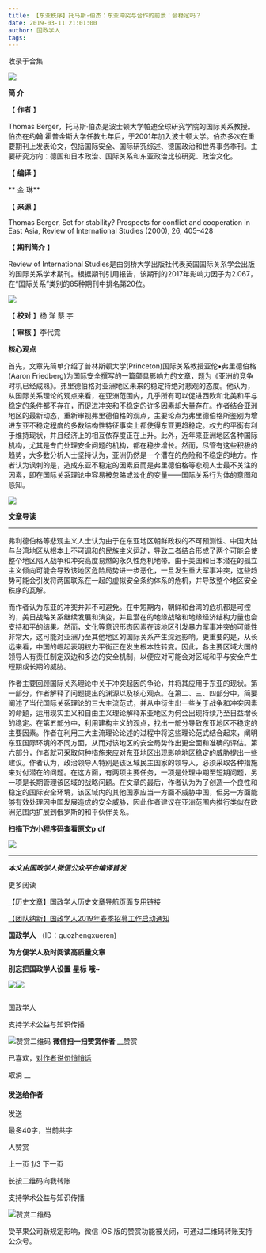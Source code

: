 ```yaml
---
title: 【东亚秩序】托马斯·伯杰：东亚冲突与合作的前景：会稳定吗？
date: 2019-03-11 21:01:00
author: 国政学人
tags: 
---
```



收录于合集

![](/images/3323/2.gif)

  

**简 介**

  

【 **作者** 】

Thomas
Berger，托马斯·伯杰是波士顿大学帕迪全球研究学院的国际关系教授。伯杰在约翰·霍普金斯大学任教七年后，于2001年加入波士顿大学。伯杰多次在重要期刊上发表论文，包括国际安全、国际研究综述、德国政治和世界事务季刊。主要研究方向：德国和日本政治、国际关系和东亚政治比较研究、政治文化。

【 **编译** 】

 ** 金 琳**

【 **来源** 】  

Thomas Berger, Set for stability? Prospects for conflict and cooperation in
East Asia, Review of International Studies (2000), 26, 405–428

【 **期刊简介** 】

Review of International
Studies是由剑桥大学出版社代表英国国际关系学会出版的国际关系学术期刊。根据期刊引用报告，该期刊的2017年影响力因子为2.067，在“国际关系”类别的85种期刊中排名第20位。

![](/images/3323/3.png)

【 **校对** 】杨 洋 蔡 宇  

【 **审核** 】李代霓

 **核心观点**

首先，文章先简单介绍了普林斯顿大学(Princeton)国际关系教授亚伦•弗里德伯格(Aaron
Friedberg)为国际安全撰写的一篇颇具影响力的文章，题为《亚洲的竞争时机已经成熟》。弗里德伯格对亚洲地区未来的稳定持绝对悲观的态度。他认为，从国际关系理论的观点来看，在亚洲范围内，几乎所有可以促进西欧和北美和平与稳定的条件都不存在，而促进冲突和不稳定的许多因素却大量存在。作者结合亚洲地区的最新动态，重新审视弗里德伯格的观点，主要论点为弗里德伯格所鉴别为增进东亚不稳定程度的多数结构性特征事实上都使得东亚更趋稳定。权力的平衡有利于维持现状，并且经济上的相互依存度正在上升。此外，近年来亚洲地区各种国际机构，尤其是专门处理安全问题的机构，都在稳步增长。然而，尽管有这些积极的趋势，大多数分析人士坚持认为，亚洲仍然是一个潜在的危险和不稳定的地方。作者认为讽刺的是，造成东亚不稳定的因素反而是弗里德伯格等悲观人士最不关注的因素，即在国际关系理论中容易被忽略或淡化的变量——国际关系行为体的意图和感知。

![](/images/3323/4.jpeg)

 **文章导读**

 ****

弗利德伯格等悲观主义人士认为由于在东亚地区朝鲜政权的不可预测性、中国大陆
与台湾地区从根本上不可调和的民族主义运动，导致二者结合形成了两个可能会使整个地区陷入战争和冲突高度易燃的永久性危机地带。由于美国和日本潜在的孤立主义倾向可能会导致该地区危险局势进一步恶化，一旦发生重大军事冲突，这些趋势可能会引发将两国联系在一起的虚拟安全条约体系的危机，并导致整个地区安全秩序的瓦解。

而作者认为东亚的冲突并非不可避免。在中短期内，朝鲜和台湾的危机都是可控的，美日战略关系继续发展和演变，并且潜在的地缘战略和地缘经济结构力量也会支持和平的结果。然而，文化等意识形态因素在该地区引发暴力军事冲突的可能性非常大，这可能对亚洲乃至其他地区的国际关系产生深远影响。更重要的是，从长远来看，中国的崛起表明权力平衡正在发生根本性转变。因此，各主要区域大国的领导人有责任制定双边和多边的安全机制，以便应对可能会对区域和平与安全产生短期或长期的威胁。

作者主要回顾国际关系理论中关于冲突起因的争论，并将其应用于东亚的现状。第一部分，作者解释了问题提出的渊源以及核心观点。在第二、三、四部分中，简要阐述了当代国际关系理论的三大主流范式，并从中衍生出一些关于战争和冲突因素的命题，运用现实主义和自由主义理论解释东亚地区为何会出现持续乃至日益增长的稳定。在第五部分中，利用建构主义的观点，找出一部分导致东亚地区不稳定的主要因素。作者在利用三大主流理论论述的过程中将这些理论范式结合起来，阐明东亚国际环境的不同方面，从而对该地区的安全局势作出更全面和准确的评估。第六部分，作者就可采取何种措施来应对东亚地区出现影响地区稳定的威胁提出一些建议。作者认为，政治领导人特别是该区域民主国家的领导人，必须采取各种措施来对付潜在的问题。在这方面，有两项主要任务，一项是处理中期至短期问题，另一项是长期管理该区域的战略问题。在文章的最后，作者认为为了创造一个良性和稳定的国际安全环境，该区域内的其他国家应当一方面不威胁中国，但另一方面能够有效处理因中国发展造成的安全威胁，因此作者建议在亚洲范围内推行类似在欧洲范围内扩展到俄罗斯的和平伙伴关系。

 **扫描下方小程序码查看原文p** **df**  

![](/images/3323/5.png)

* * *

***本文由国政学人微信公众平台编译首发***

  

  

更多阅读

[【历史文章】国政学人历史文章导航页面专用链接](http://mp.weixin.qq.com/s?__biz=MzI3MTYzMzE5Mw==&mid=2247487647&idx=4&sn=713bf729dca089516e8f304f88955380&chksm=eb3f8ed9dc4807cf89f3e211dd726289dd92edc62a6a8e19953bf2b366bbeffb59d285e95119&scene=21#wechat_redirect)  

[【团队纳新】国政学人2019年春季招募工作启动通知](http://mp.weixin.qq.com/s?__biz=MzI3MTYzMzE5Mw==&mid=2247488529&idx=1&sn=4d7a223b6bbfccdb000d0846d8be30e8&chksm=eb3f8a57dc480341c8a6ed4339b6d215c73b98cacfdba087fa5b5eddc1b2337dfd0549522576&scene=21#wechat_redirect)  

  

 **国政学人** （ID：guozhengxueren)

  

 **为方便学人及时阅读高质量文章**

 **别忘把国政学人设置** **星标** **哦~**

![](/images/3323/6.gif)![](/images/3323/7.gif)

![]()

国政学人

支持学术公益与知识传播

![赞赏二维码]() **微信扫一扫赞赏作者** __赞赏

已喜欢，[对作者说句悄悄话](javascript:;)

取消 __

#### 发送给作者

发送

最多40字，当前共字

[](javascript:;) 人赞赏

上一页 [1](javascript:;)/3 下一页

长按二维码向我转账

支持学术公益与知识传播

![赞赏二维码]()

受苹果公司新规定影响，微信 iOS 版的赞赏功能被关闭，可通过二维码转账支持公众号。

